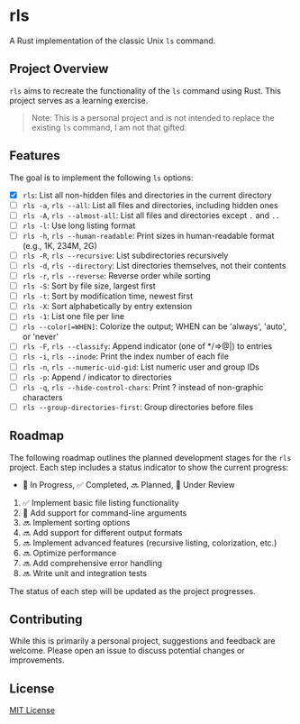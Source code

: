# rls

A Rust implementation of the classic Unix `ls` command.

## Project Overview

`rls` aims to recreate the functionality of the `ls` command using Rust. This project serves as a learning exercise.

> Note: This is a personal project and is not intended to replace the existing `ls` command, I am not that gifted.

## Features

The goal is to implement the following `ls` options:

- [x] `rls`: List all non-hidden files and directories in the current directory
- [ ] `rls -a`, `rls --all`: List all files and directories, including hidden ones
- [ ] `rls -A`, `rls --almost-all`: List all files and directories except `.` and `..`
- [ ] `rls -l`: Use long listing format
- [ ] `rls -h`, `rls --human-readable`: Print sizes in human-readable format (e.g., 1K, 234M, 2G)
- [ ] `rls -R`, `rls --recursive`: List subdirectories recursively
- [ ] `rls -d`, `rls --directory`: List directories themselves, not their contents
- [ ] `rls -r`, `rls --reverse`: Reverse order while sorting
- [ ] `rls -S`: Sort by file size, largest first
- [ ] `rls -t`: Sort by modification time, newest first
- [ ] `rls -X`: Sort alphabetically by entry extension
- [ ] `rls -1`: List one file per line
- [ ] `rls --color[=WHEN]`: Colorize the output; WHEN can be 'always', 'auto', or 'never'
- [ ] `rls -F`, `rls --classify`: Append indicator (one of */=>@|) to entries
- [ ] `rls -i`, `rls --inode`: Print the index number of each file
- [ ] `rls -n`, `rls --numeric-uid-gid`: List numeric user and group IDs
- [ ] `rls -p`: Append / indicator to directories
- [ ] `rls -q`, `rls --hide-control-chars`: Print ? instead of non-graphic characters
- [ ] `rls --group-directories-first`: Group directories before files

## Roadmap

The following roadmap outlines the planned development stages for the `rls` project. Each step includes a status indicator to show the current progress:

- 🚀 In Progress, ✅ Completed, 🔜 Planned, 🔄 Under Review

1. ✅ Implement basic file listing functionality
2. 🚀 Add support for command-line arguments
3. 🔜 Implement sorting options
4. 🔜 Add support for different output formats
5. 🔜 Implement advanced features (recursive listing, colorization, etc.)
6. 🔜 Optimize performance
7. 🔜 Add comprehensive error handling
8. 🔜 Write unit and integration tests

The status of each step will be updated as the project progresses.

## Contributing

While this is primarily a personal project, suggestions and feedback are welcome. Please open an issue to discuss potential changes or improvements.

## License

[MIT License](LICENSE)
